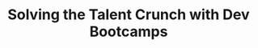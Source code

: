 ---
name: "Dave Hoover"
company: "Dev Bootcamp"
title: "Solving the Talent Crunch with Dev Bootcamps"
episode: 4
upcoming: true
twitter_url: https://twitter.com/davehoover
download_url: https://simplecast.fm/media/1488.mp3
avatar: dave_hoover.jpeg
summary: |
  <a href="https://twitter.com/flomotlik">Flo</a> tells us about continuous integration, continuous deployment, and why they matter. He breaks it down and shares a little about how his product <a href="http://www.codeship.com">Codeship</a> makes it easier.
links:
  - :url: http://www.codeship.com
    :label: "Codeship"
  - :url: http://blog.teamtreehouse.com/use-continuous-integration-continuous-deployment
    :label: "Why You Should Use Continuous Integration and Continuous Deployment [TeamTreehouse]"
tweetables:
  - :quote: "Something about continuous integration and continuous deployment."
    :tweet: "&quot;Something about continuous integration and continuous deployment.&quot; - @flomotlik"
questions:
  - :question: hello
    :timestamp: 3:31
    :seconds: 211
---